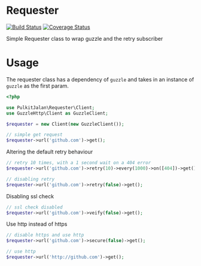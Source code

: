 Requester
=========

[![Build Status](https://travis-ci.org/pulkitjalan/requester.svg)](https://travis-ci.org/pulkitjalan/requester)
[![Coverage Status](https://coveralls.io/repos/pulkitjalan/requester/badge.png)](https://coveralls.io/r/pulkitjalan/requester)

Simple Requester class to wrap guzzle and the retry subscriber

# Usage

The requester class has a dependency of `guzzle` and takes in an instance of `guzzle` as the first param.

```php
<?php

use PulkitJalan\Requester\Client;
use GuzzleHttp\Client as GuzzleClient;

$requester = new Client(new GuzzleClient());

// simple get request
$requester->url('github.com')->get();
```

Altering the default retry behaviour
```php
// retry 10 times, with a 1 second wait on a 404 error
$requester->url('github.com')->retry(10)->every(1000)->on([404])->get();

// disabling retry
$requester->url('github.com')->retry(false)->get();
```

Disabling ssl check
```php
// ssl check disabled
$requester->url('github.com')->veify(false)->get();
```

Use http instead of https
```php
// disable https and use http
$requester->url('github.com')->secure(false)->get();

// use http
$requester->url('http://github.com')->get();
```
